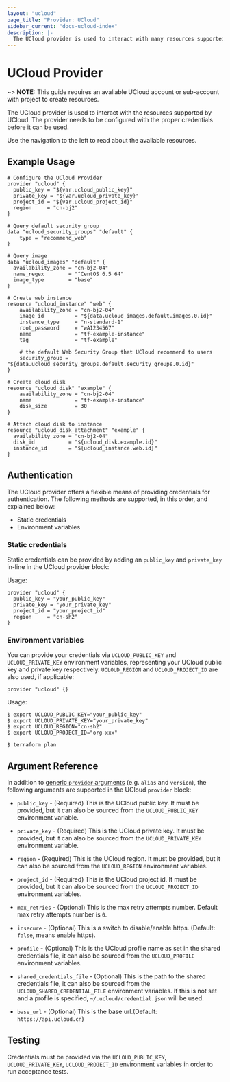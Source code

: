 ```yaml
---
layout: "ucloud"
page_title: "Provider: UCloud"
sidebar_current: "docs-ucloud-index"
description: |-
  The UCloud provider is used to interact with many resources supported by UCloud. The provider needs to be configured with the proper credentials before it can be used.
---
```


# UCloud Provider

~> **NOTE:** This guide requires an avaliable UCloud account or sub-account with project to create resources.

The UCloud provider is used to interact with the
resources supported by UCloud. The provider needs to be configured
with the proper credentials before it can be used.

Use the navigation to the left to read about the available resources.

## Example Usage

```hcl
# Configure the UCloud Provider
provider "ucloud" {
  public_key = "${var.ucloud_public_key}"
  private_key = "${var.ucloud_private_key}"
  project_id = "${var.ucloud_project_id}"
  region     = "cn-bj2"
}

# Query default security group
data "ucloud_security_groups" "default" {
    type = "recommend_web"
}

# Query image
data "ucloud_images" "default" {
  availability_zone = "cn-bj2-04"
  name_regex        = "^CentOS 6.5 64"
  image_type        = "base"
}

# Create web instance 
resource "ucloud_instance" "web" {
    availability_zone = "cn-bj2-04"
    image_id          = "${data.ucloud_images.default.images.0.id}"
    instance_type     = "n-standard-1"
    root_password     = "wA1234567"
    name              = "tf-example-instance"
    tag               = "tf-example"

    # the default Web Security Group that UCloud recommend to users
    security_group = "${data.ucloud_security_groups.default.security_groups.0.id}"
}

# Create cloud disk
resource "ucloud_disk" "example" {
    availability_zone = "cn-bj2-04"
    name              = "tf-example-instance"
    disk_size         = 30
}

# Attach cloud disk to instance
resource "ucloud_disk_attachment" "example" {
  availability_zone = "cn-bj2-04"
  disk_id           = "${ucloud_disk.example.id}"
  instance_id       = "${ucloud_instance.web.id}"
}
```

## Authentication

The UCloud provider offers a flexible means of providing credentials for
authentication. The following methods are supported, in this order, and
explained below:

- Static credentials
- Environment variables

### Static credentials

Static credentials can be provided by adding an `public_key` and `private_key` in-line in the
UCloud provider block:

Usage:

```hcl
provider "ucloud" {
  public_key = "your_public_key"
  private_key = "your_private_key"
  project_id = "your_project_id"
  region     = "cn-sh2"
}
```

### Environment variables

You can provide your credentials via `UCLOUD_PUBLIC_KEY` and `UCLOUD_PRIVATE_KEY`
environment variables, representing your UCloud public key and private key respectively.
`UCLOUD_REGION` and `UCLOUD_PROJECT_ID` are also used, if applicable:

```hcl
provider "ucloud" {}
```

Usage:

```hcl
$ export UCLOUD_PUBLIC_KEY="your_public_key"
$ export UCLOUD_PRIVATE_KEY="your_private_key"
$ export UCLOUD_REGION="cn-sh2"
$ export UCLOUD_PROJECT_ID="org-xxx"

$ terraform plan
```

## Argument Reference

In addition to [generic `provider` arguments](https://www.terraform.io/docs/configuration/providers.html)
(e.g. `alias` and `version`), the following arguments are supported in the UCloud
 `provider` block:

* `public_key` - (Required) This is the UCloud public key. It must be provided, but
  it can also be sourced from the `UCLOUD_PUBLIC_KEY` environment variable.

* `private_key` - (Required) This is the UCloud private key. It must be provided, but
  it can also be sourced from the `UCLOUD_PRIVATE_KEY` environment variable.

* `region` - (Required) This is the UCloud region. It must be provided, but
  it can also be sourced from the `UCLOUD_REGION` environment variables.

* `project_id` - (Required) This is the UCloud project id. It must be provided, but
  it can also be sourced from the `UCLOUD_PROJECT_ID` environment variables.

* `max_retries` - (Optional) This is the max retry attempts number. Default max retry attempts number is `0`.

* `insecure` - (Optional) This is a switch to disable/enable https. (Default: `false`, means enable https).

* `profile` - (Optional) This is the UCloud profile name as set in the shared credentials file, it can also be sourced from the `UCLOUD_PROFILE` environment variables.

* `shared_credentials_file` - (Optional) This is the path to the shared credentials file, it can also be sourced from the `UCLOUD_SHARED_CREDENTIAL_FILE` environment variables. If this is not set and a profile is specified, `~/.ucloud/credential.json` will be used.

* `base_url` - (Optional) This is the base url.(Default: `https://api.ucloud.cn`)

## Testing

Credentials must be provided via the `UCLOUD_PUBLIC_KEY`, `UCLOUD_PRIVATE_KEY`, `UCLOUD_PROJECT_ID` environment variables in order to run acceptance tests.
